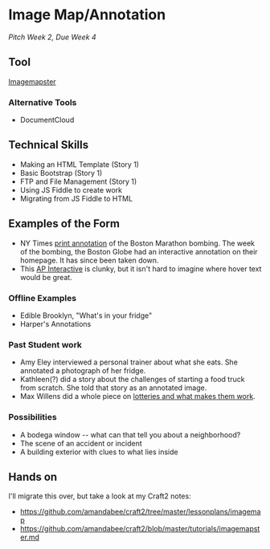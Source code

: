 # Image Map/Annotation
*Pitch Week 2, Due Week 4*

## Tool
[Imagemapster](http://www.outsharked.com/imagemapster/)

### Alternative Tools
+ DocumentCloud

## Technical Skills
+ Making an HTML Template (Story 1)
+ Basic Bootstrap (Story 1)
+ FTP and File Management (Story 1)
+ Using JS Fiddle to create work
+ Migrating from JS Fiddle to HTML

## Examples of the Form

+ NY Times [print annotation](http://www.nytimes.com/interactive/2013/04/15/us/site-of-the-boston-marathon-explosion.html) of the Boston Marathon bombing. The week of the bombing, the Boston Globe had an interactive annotation on their homepage. It has since been taken down. 
+ This [AP Interactive](http://www.boston.com/news/local/massachusetts/2014/04/14/interactive-the-boston-marathon-bombing/7zaZKLuEh5ooMe9KHoGkyO/story.html) is clunky, but it isn't hard to imagine where hover text would be great. 

### Offline Examples

+ Edible Brooklyn, "What's in your fridge"
+ Harper's Annotations

### Past Student work
+ Amy Eley interviewed a personal trainer about what she eats. She annotated a photograph of her fridge.
+ Kathleen(?) did a story about the challenges of starting a food truck from scratch. She told that story as an annotated image.
+ Max Willens did a whole piece on [lotteries and what makes them work](http://digitalstorage.journalism.cuny.edu/joseph.willens/lottofive.html). 

### Possibilities
+ A bodega window -- what can that tell you about a neighborhood?
+ The scene of an accident or incident 
+ A building exterior with clues to what lies inside

## Hands on
I'll migrate this over, but take a look at my Craft2 notes: 

+ <https://github.com/amandabee/craft2/tree/master/lessonplans/imagemap>
+ <https://github.com/amandabee/craft2/blob/master/tutorials/imagemapster.md>

